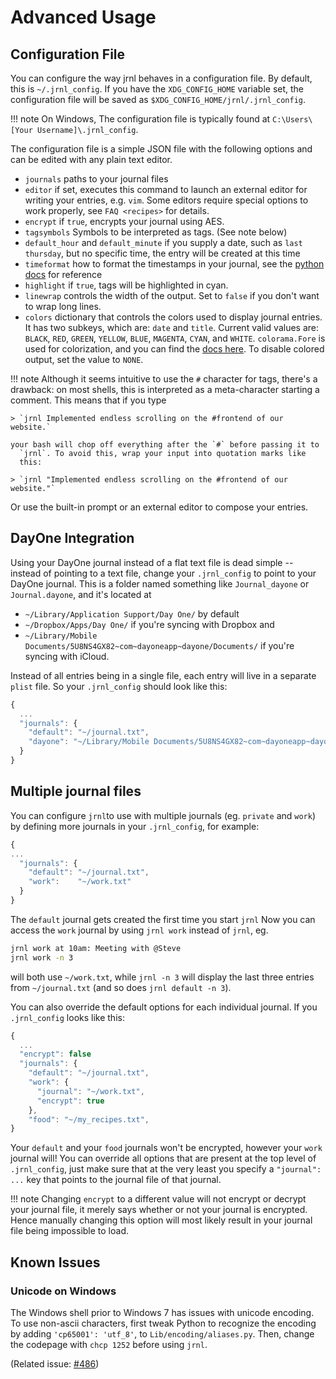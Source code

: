 # Advanced Usage

## Configuration File

You can configure the way jrnl behaves in a configuration file. By
default, this is `~/.jrnl_config`. If you have the `XDG_CONFIG_HOME`
variable set, the configuration file will be saved as
`$XDG_CONFIG_HOME/jrnl/.jrnl_config`.

!!! note
    On Windows, The configuration file is typically found at `C:\Users\[Your Username]\.jrnl_config`.

The configuration file is a simple JSON file with the following options
and can be edited with any plain text editor.

  - `journals`
    paths to your journal files
  - `editor`
    if set, executes this command to launch an external editor for
    writing your entries, e.g. `vim`. Some editors require special
    options to work properly, see `FAQ <recipes>` for details.
  - `encrypt`
    if `true`, encrypts your journal using AES.
  - `tagsymbols`
    Symbols to be interpreted as tags. (See note below)
  - `default_hour` and `default_minute`
    if you supply a date, such as `last thursday`, but no specific
    time, the entry will be created at this time
  - `timeformat`
    how to format the timestamps in your journal, see the [python docs](http://docs.python.org/library/time.html#time.strftime) for reference
  - `highlight`
    if `true`, tags will be highlighted in cyan.
  - `linewrap`
    controls the width of the output. Set to `false` if you don't want to wrap long lines.
  - `colors`
    dictionary that controls the colors used to display journal entries. It has two subkeys, which are: `date` and `title`. Current valid values are: `BLACK`, `RED`, `GREEN`, `YELLOW`, `BLUE`, `MAGENTA`, `CYAN`, and `WHITE`. `colorama.Fore` is used for colorization, and you can find the [docs here](https://github.com/tartley/colorama#colored-output). To disable colored output, set the value to `NONE`.

!!! note
    Although it seems intuitive to use the `#`
    character for tags, there's a drawback: on most shells, this is
    interpreted as a meta-character starting a comment. This means that if
    you type

    > `jrnl Implemented endless scrolling on the #frontend of our website.`

    your bash will chop off everything after the `#` before passing it to
      `jrnl`. To avoid this, wrap your input into quotation marks like
      this:

    > `jrnl "Implemented endless scrolling on the #frontend of our website."`

  Or use the built-in prompt or an external editor to compose your
  entries.

## DayOne Integration

Using your DayOne journal instead of a flat text file is dead simple --
instead of pointing to a text file, change your `.jrnl_config` to point
to your DayOne journal. This is a folder named something like
`Journal_dayone` or `Journal.dayone`, and it's located at

  - `~/Library/Application Support/Day One/` by default
  - `~/Dropbox/Apps/Day One/` if you're syncing with Dropbox and
  - `~/Library/Mobile
    Documents/5U8NS4GX82~com~dayoneapp~dayone/Documents/` if you're
    syncing with iCloud.

Instead of all entries being in a single file, each entry will live in a
separate `plist` file. So your `.jrnl_config` should look like this:

``` javascript
{
  ...
  "journals": {
    "default": "~/journal.txt",
    "dayone": "~/Library/Mobile Documents/5U8NS4GX82~com~dayoneapp~dayone/Documents/Journal_dayone"
  }
}
```

## Multiple journal files

You can configure `jrnl`to use with multiple journals (eg.
`private` and `work`) by defining more journals in your `.jrnl_config`,
for example:

``` javascript
{
...
  "journals": {
    "default": "~/journal.txt",
    "work":    "~/work.txt"
  }
}
```

The `default` journal gets created the first time you start `jrnl`
Now you can access the `work` journal by using `jrnl work` instead of
`jrnl`, eg.

``` sh
jrnl work at 10am: Meeting with @Steve
jrnl work -n 3
```

will both use `~/work.txt`, while `jrnl -n 3` will display the last
three entries from `~/journal.txt` (and so does `jrnl default -n 3`).

You can also override the default options for each individual journal.
If you `.jrnl_config` looks like this:

``` javascript
{
  ...
  "encrypt": false
  "journals": {
    "default": "~/journal.txt",
    "work": {
      "journal": "~/work.txt",
      "encrypt": true
    },
    "food": "~/my_recipes.txt",
}
```

Your `default` and your `food` journals won't be encrypted, however your
`work` journal will! You can override all options that are present at
the top level of `.jrnl_config`, just make sure that at the very least
you specify a `"journal": ...` key that points to the journal file of
that journal.

!!! note
    Changing `encrypt` to a different value will not encrypt or decrypt your
    journal file, it merely says whether or not your journal
    is encrypted. Hence manually changing
    this option will most likely result in your journal file being
    impossible to load.

## Known Issues

### Unicode on Windows

The Windows shell prior to Windows 7 has issues with unicode encoding.
To use non-ascii characters, first tweak Python to recognize the encoding by adding `'cp65001': 'utf_8'`, to `Lib/encoding/aliases.py`. Then, change the codepage with `chcp 1252` before using `jrnl`.

(Related issue: [#486](https://github.com/jrnl-org/jrnl/issues/486))
